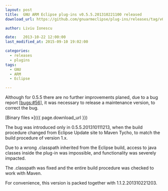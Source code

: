 ```yaml
---
layout: post
title:  GNU ARM Eclipse plug-ins v0.5.5.201310221100 released
download_url: https://github.com/gnuarmeclipse/plug-ins/releases/tag/v0.5.5-201310221100

author: Liviu Ionescu

date:   2013-10-22 12:00:00
last_modified_at: 2015-09-10 19:02:00

categories:
  - releases
  - plugins
tags:
  - GNU
  - ARM
  - Eclipse

---
```


Although for 0.5.5 there are no further improvements planed, due to a bug report [[bugs:#56](https://sourceforge.net/p/gnuarmeclipse/bugs/56/)], it was necessary to release a maintenance version, to correct the bug.

[Binary files »]({{ page.download_url }})

The bug was introduced only in 0.5.5.201310111213, when the build procedure changed from Eclipse Update site to Maven Tycho, to match the build procedure of version 1.x.

Due to a wrong .classpath inherited from the Eclipse build, access to java classes inside the plug-in was impossible, and functionality was severely impacted.

The .classpath was fixed and the entire build procedure was checked to work with Maven.

For convenience, this version is packed together with 1.1.2.201310221203.

